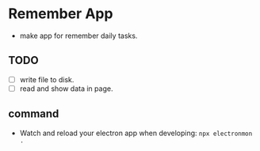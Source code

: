 # Remember App

- make app for remember daily tasks.

## TODO

- [ ] write file to disk.
- [ ] read and show data in page.

## command

- Watch and reload your electron app when developing: `npx electronmon .`
